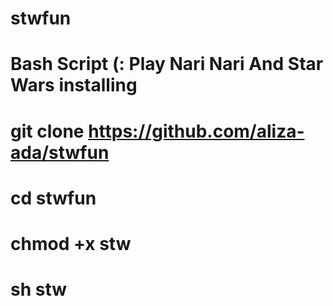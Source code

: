 # stwfun
Bash Script (: Play Nari Nari And Star Wars
installing 
=
git clone https://github.com/aliza-ada/stwfun
=
cd stwfun 
=
chmod +x stw
=====
sh stw
==
